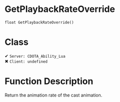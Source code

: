 # GetPlaybackRateOverride
```
float GetPlaybackRateOverride()
```
# Class
✔ `Server: CDOTA_Ability_Lua`  
✖ `Client: undefined`  

# Function Description
Return the animation rate of the cast animation.

